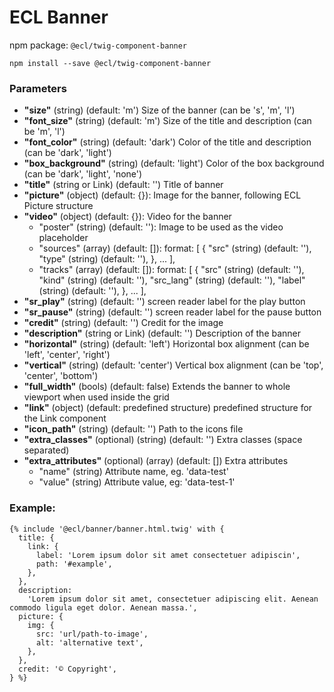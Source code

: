 # ECL Banner

npm package: `@ecl/twig-component-banner`

```shell
npm install --save @ecl/twig-component-banner
```

### Parameters

- **"size"** (string) (default: 'm') Size of the banner (can be 's', 'm', 'l')
- **"font_size"** (string) (default: 'm') Size of the title and description (can be 'm', 'l')
- **"font_color"** (string) (default: 'dark') Color of the title and description (can be 'dark', 'light')
- **"box_background"** (string) (default: 'light') Color of the box background (can be 'dark', 'light', 'none')
- **"title"** (string or Link) (default: '') Title of banner
- **"picture"** (object) (default: {}): Image for the banner, following ECL Picture structure
- **"video"** (object) (default: {}): Video for the banner
  - "poster" (string) (default: ''): Image to be used as the video placeholder
  - "sources" (array) (default: []): format: [
    {
    "src" (string) (default: ''),
    "type" (string) (default: ''),
    },
    ...
    ],
  - "tracks" (array) (default: []): format: [
    {
    "src" (string) (default: ''),
    "kind" (string) (default: ''),
    "src_lang" (string) (default: ''),
    "label" (string) (default: ''),
    },
    ...
    ],
- **"sr_play"** (string) (default: '') screen reader label for the play button
- **"sr_pause"** (string) (default: '') screen reader label for the pause button
- **"credit"** (string) (default: '') Credit for the image
- **"description"** (string or Link) (default: '') Description of the banner
- **"horizontal"** (string) (default: 'left') Horizontal box alignment (can be 'left', 'center', 'right')
- **"vertical"** (string) (default: 'center') Vertical box alignment (can be 'top', 'center', 'bottom')
- **"full_width"** (bools) (default: false) Extends the banner to whole viewport when used inside the grid
- **"link"** (object) (default: predefined structure) predefined structure for the Link component
- **"icon_path"** (string) (default: '') Path to the icons file
- **"extra_classes"** (optional) (string) (default: '') Extra classes (space separated)
- **"extra_attributes"** (optional) (array) (default: []) Extra attributes
  - "name" (string) Attribute name, eg. 'data-test'
  - "value" (string) Attribute value, eg: 'data-test-1'

### Example:

<!-- prettier-ignore -->
```twig
{% include '@ecl/banner/banner.html.twig' with {  
  title: {
    link: {
      label: 'Lorem ipsum dolor sit amet consectetuer adipiscin',
      path: '#example',
    },
  },
  description:
    'Lorem ipsum dolor sit amet, consectetuer adipiscing elit. Aenean commodo ligula eget dolor. Aenean massa.',
  picture: {
    img: {
      src: 'url/path-to-image',
      alt: 'alternative text',
    },
  },
  credit: '© Copyright',
} %}
```
